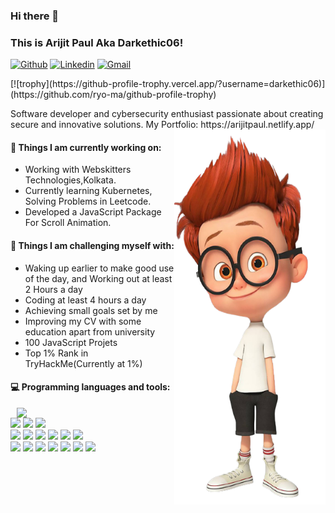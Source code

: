 ### Hi there 👋 
### This is Arijit Paul Aka Darkethic06!

[![Github](https://img.shields.io/badge/-Github-000?style=flat&logo=Github&logoColor=white)](https://github.com/Darkethic06)
[![Linkedin](https://img.shields.io/badge/-LinkedIn-blue?style=flat&logo=Linkedin&logoColor=white)](https://www.linkedin.com/in/arijit-paul-20b578181/)
[![Gmail](https://img.shields.io/badge/-Gmail-c14438?style=flat&logo=Gmail&logoColor=white)](mailto:arijitpaul062@gmail.com)
<p align="left"> [![trophy](https://github-profile-trophy.vercel.app/?username=darkethic06)](https://github.com/ryo-ma/github-profile-trophy) </p>
 Software developer and cybersecurity enthusiast passionate about creating secure and innovative solutions. My Portfolio: https://arijitpaul.netlify.app/

<img align="right" alt="img" src="me.png" width="48%" height="600px" />






#### 🌱 Things I am currently working on: 
- Working with Webskitters Technologies,Kolkata.
- Currently learning Kubernetes, Solving Problems in Leetcode.
- Developed a JavaScript Package For Scroll Animation. 





#### :muscle: Things I am challenging myself with:
- Waking up earlier to make good use of the day, and Working out at least 2 Hours a day
- Coding at least 4 hours a day
- Achieving small goals set by me
- Improving my CV with some education apart from university
- 100 JavaScript Projets
- Top 1% Rank in TryHackMe(Currently at 1%)


#### :computer: Programming languages and tools: 
<p>
	<img width="50%" align="right" src="https://github-readme-stats.vercel.app/api?username=Darkethic06&show_icons=true&hide_border=true" />
<code><img width="10%" src="https://www.vectorlogo.zone/logos/w3_html5/w3_html5-ar21.svg"></code>
<code><img width="10%" src="https://www.vectorlogo.zone/logos/w3_css/w3_css-ar21.svg"></code>
<code><img width="10%" src="https://www.vectorlogo.zone/logos/javascript/javascript-horizontal.svg"></code>
<br />
<code><img width="10%" src="https://www.vectorlogo.zone/logos/getbootstrap/getbootstrap-ar21.svg"></code>
<code><img width="10%" src="https://www.vectorlogo.zone/logos/jquery/jquery-ar21.svg"></code>
<code><img width="12%" src="https://www.vectorlogo.zone/logos/php/php-ar21.svg"></code>
<code><img width="10%" src="https://www.vectorlogo.zone/logos/mysql/mysql-ar21.svg"></code>
<code><img width="10%" src="https://www.vectorlogo.zone/logos/reactjs/reactjs-ar21.svg"></code>
<code><img width="10%" src="https://www.vectorlogo.zone/logos/vuejs/vuejs-ar21.svg"></code>
<br />
<code><img width="10%" src="https://www.vectorlogo.zone/logos/apache/apache-ar21.svg"></code>
<code><img width="10%" src="https://www.vectorlogo.zone/logos/laravel/laravel-ar21.svg"></code>
<code><img width="10%" src="https://www.vectorlogo.zone/logos/mongodb/mongodb-ar21.svg"></code>
<code><img width="10%" src="https://www.vectorlogo.zone/logos/git-scm/git-scm-ar21.svg"></code>
<code><img width="10%" src="https://www.vectorlogo.zone/logos/firebase/firebase-ar21.svg"></code>
<code><img width="10%" src="https://www.vectorlogo.zone/logos/flutterio/flutterio-ar21.svg"></code>
<code><img width="10%" src="https://www.vectorlogo.zone/logos/ubuntu/ubuntu-ar21.svg"></code>

	
</p>


